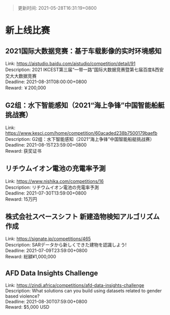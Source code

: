 > 更新时间: 2021-05-28T16:31:19+0800 

# 新上线比赛


## 2021国际大数据竞赛：基于车载影像的实时环境感知
Link: https://aistudio.baidu.com/aistudio/competition/detail/91  
Description: 2021 IKCEST第三届“一带一路”国际大数据竞赛暨第七届百度&西安交大大数据竞赛  
Deadline: 2021-08-31T08:00:00+0800  
Reward: ￥200,000  

## G2组：水下智能感知（2021“海上争锋”中国智能船艇挑战赛）
Link: https://www.kesci.com/home/competition/60acaded238b7500179baefb  
Description: G2组：水下智能感知（2021“海上争锋”中国智能船艇挑战赛）  
Deadline: 2021-08-15T23:59:00+0800  
Reward: 获奖证书  

## リチウムイオン電池の充電率予測
Link: https://www.nishika.com/competitions/16  
Description: リチウムイオン電池の充電率予測  
Deadline: 2021-07-30T13:59:00+0800  
Reward: 15万円  

## 株式会社スペースシフト 新建造物検知アルゴリズム作成
Link: https://signate.jp/competitions/465  
Description: SARデータから新しくできた建物を認識しよう!  
Deadline: 2021-07-09T23:59:00+0800  
Reward: 総額¥1,000,000  

## AFD Data Insights Challenge
Link: https://zindi.africa/competitions/afd-data-insights-challenge  
Description: What solutions can you build using datasets related to gender based violence?  
Deadline: 2021-08-30T07:59:00+0800  
Reward: $5,000 USD  

